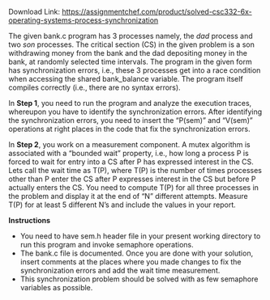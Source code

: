 Download Link: https://assignmentchef.com/product/solved-csc332-6x-operating-systems-process-synchronization
<br>






The given bank.c program has 3 processes namely, the <em>dad </em>process and two <em>son </em>processes. The critical section (CS) in the given problem is a son withdrawing money from the bank and the dad depositing money in the bank, at randomly selected time intervals. The program in the given form has synchronization errors, i.e., these 3 processes get into a race condition when accessing the shared bank_balance variable. The program itself compiles correctly (i.e., there are no syntax errors).

In <strong>Step 1</strong>, you need to run the program and analyze the execution traces, whereupon you have to identify the synchronization errors. After identifying the synchronization errors, you need to insert the “P(sem)” and “V(sem)” operations at right places in the code that fix the synchronization errors.

In <strong>Step 2</strong>, you work on a measurement component. A mutex algorithm is associated with a “bounded wait” property, i.e., how long a process P is forced to wait for entry into a CS after P has expressed interest in the CS. Lets call the wait time as T(P), where T(P) is the number of times processes other than P enter the CS after P expresses interest in the CS but before P actually enters the CS. You need to compute T(P) for all three processes in the problem and display it at the end of “N” different attempts. Measure T(P) for at least 5 different N’s and include the values in your report.

<strong>Instructions</strong>

<ul>

 <li>You need to have sem.h header file in your present working directory to run this program and invoke semaphore operations.</li>

 <li>The bank.c file is documented. Once you are done with your solution, insert comments at the places where you made changes to fix the synchronization errors and add the wait time measurement.</li>

 <li>This synchronization problem should be solved with as few semaphore variables as possible.</li>

</ul>


